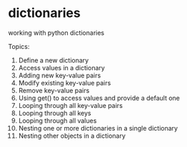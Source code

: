 # dictionaries
working with python dictionaries

Topics: 

1. Define a new dictionary
2. Access values in a dictionary
3. Adding new key-value pairs
4. Modify existing key-value pairs
5. Remove key-value pairs
6. Using get() to access values and provide a default one
7. Looping through all key-value pairs
8. Looping through all keys
9. Looping through all values
10. Nesting one or more dictionaries in a single dictionary
11. Nesting other objects in a dictionary
